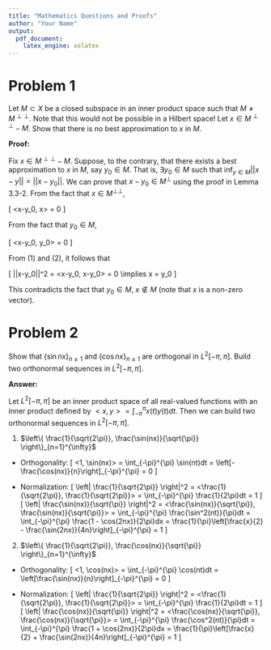 ```yaml
---
title: "Mathematics Questions and Proofs"
author: "Your Name"
output: 
  pdf_document:
    latex_engine: xelatex
---
```


# Problem 1

Let $M \subset X$ be a closed subspace in an inner product space such that $M \neq M^{\perp \perp}$. Note that this would not be possible in a Hilbert space! Let $x \in M^{\perp \perp} - M$. Show that there is no best approximation to $x$ in $M$.

**Proof:**

Fix $x \in M^{\perp \perp} - M$. Suppose, to the contrary, that there exists a best approximation to $x$ in $M$, say $y_0 \in M$. That is, $\exists y_0 \in M$ such that $\inf_{y \in M}||x-y||=||x-y_0||$. We can prove that $x-y_0 \in M^{\bot}$ using the proof in Lemma 3.3-2. From the fact that $x \in M^{\bot \bot}$,

\[
<x-y_0, x> = 0
\]

From the fact that $y_0 \in M$,

\[
<x-y_0, y_0> = 0
\]

From (1) and (2), it follows that

\[
||x-y_0||^2 = <x-y_0, x-y_0> = 0 \implies x = y_0
\]

This contradicts the fact that $y_0 \in M$, $x \notin M$ (note that $x$ is a non-zero vector).

# Problem 2

Show that $\{\sin nx\}_{n \geq 1}$ and $\{\cos nx\}_{n \geq 1}$ are orthogonal in $L^2[-\pi,\pi]$. Build two orthonormal sequences in $L^2[-\pi,\pi]$.

**Answer:**

Let $L^2[-\pi,\pi]$ be an inner product space of all real-valued functions with an inner product defined by $<x, y> = \int_{-\pi}^{\pi} x(t)y(t)dt$. Then we can build two orthonormal sequences in $L^2[-\pi,\pi]$.

1) $\left\{ \frac{1}{\sqrt{2\pi}}, \frac{\sin(nx)}{\sqrt{\pi}} \right\}_{n=1}^{\infty}$

- Orthogonality:
\[
<1, \sin(nx)> = \int_{-\pi}^{\pi} \sin(nt)dt = \left[-\frac{\cos(nx)}{n}\right]_{-\pi}^{\pi} = 0
\]

- Normalization:
\[
\left\| \frac{1}{\sqrt{2\pi}} \right\|^2 = <\frac{1}{\sqrt{2\pi}}, \frac{1}{\sqrt{2\pi}}> = \int_{-\pi}^{\pi} \frac{1}{2\pi}dt = 1
\]
\[
\left\| \frac{\sin(nx)}{\sqrt{\pi}} \right\|^2 = <\frac{\sin(nx)}{\sqrt{\pi}}, \frac{\sin(nx)}{\sqrt{\pi}}> = \int_{-\pi}^{\pi} \frac{\sin^2(nt)}{\pi}dt = \int_{-\pi}^{\pi} \frac{1 - \cos(2nx)}{2\pi}dx = \frac{1}{\pi}\left[\frac{x}{2} - \frac{\sin(2nx)}{4n}\right]_{-\pi}^{\pi} = 1
\]

2) $\left\{ \frac{1}{\sqrt{2\pi}}, \frac{\cos(nx)}{\sqrt{\pi}} \right\}_{n=1}^{\infty}$

- Orthogonality:
\[
<1, \cos(nx)> = \int_{-\pi}^{\pi} \cos(nt)dt = \left[\frac{\sin(nx)}{n}\right]_{-\pi}^{\pi} = 0
\]

- Normalization:
\[
\left\| \frac{1}{\sqrt{2\pi}} \right\|^2 = <\frac{1}{\sqrt{2\pi}}, \frac{1}{\sqrt{2\pi}}> = \int_{-\pi}^{\pi} \frac{1}{2\pi}dt = 1
\]
\[
\left\| \frac{\cos(nx)}{\sqrt{\pi}} \right\|^2 = <\frac{\cos(nx)}{\sqrt{\pi}}, \frac{\cos(nx)}{\sqrt{\pi}}> = \int_{-\pi}^{\pi} \frac{\cos^2(nt)}{\pi}dt = \int_{-\pi}^{\pi} \frac{1 + \cos(2nx)}{2\pi}dx = \frac{1}{\pi}\left[\frac{x}{2} + \frac{\sin(2nx)}{4n}\right]_{-\pi}^{\pi} = 1
\]
